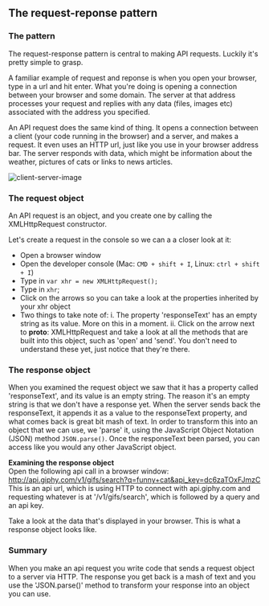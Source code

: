 ## The request-reponse pattern

### The pattern
The request-response pattern is central to making API requests. Luckily it's pretty simple to grasp.

A familiar example of request and reponse is when you open your browser, type in a url and hit enter. What you're doing is opening a connection between your browser and some domain. The server at that address processes your request and replies with any data (files, images etc) associated with the address you specified.  

An API request does the same kind of thing. It opens a connection between a client (your code running in the browser) and a server, and makes a request. It even uses an HTTP url, just like you use in your browser address bar. The server responds with data, which might be information about the weather, pictures of cats or links to news articles.

![client-server-image](https://developer.mozilla.org/files/4291/client-server.png)  

### The request object
An API request is an object, and you create one by calling the XMLHttpRequest constructor.  

Let's create a request in the console so we can a a closer look at it:  
- Open a browser window
- Open the developer console (Mac: `CMD + shift + I`, Linux: `ctrl + shift + I`)
- Type in `var xhr = new XMLHttpRequest();`
- Type in `xhr`;
- Click on the arrows so you can take a look at the properties inherited by your xhr object
- Two things to take note of:
  i. The property 'responseText' has an empty string as its value. More on this in a moment.
  ii. Click on the arrow next to __proto__: XMLHttpRequest and take a look at all the methods that are built into this object, such as 'open' and 'send'. You don't need to understand these yet, just notice that they're there.


### The response object
When you examined the request object we saw that it has a property called 'responseText', and its value is an empty string. The reason it's an empty string is that we don't have a response yet. When the server sends back the responseText, it appends it as a value to the responseText property, and what comes back is great bit mash of text. In order to transform this into an object that we can use, we 'parse' it, using the JavaScript Object Notation (JSON) method `JSON.parse()`. Once the responseText been parsed, you can access like you would any other JavaScript object.

**Examining the response object**  
Open the following api call in a browser window:   
http://api.giphy.com/v1/gifs/search?q=funny+cat&api_key=dc6zaTOxFJmzC  
This is an api url, which is using HTTP to connect with api.giphy.com and requesting whatever is at '/v1/gifs/search', which is followed by a query and an api key.

Take a look at the data that's displayed in your browser. This is what a response object looks like.

### Summary
When you make an api request you write code that sends a request object to a server via HTTP. The response you get back is a mash of text and you use the 'JSON.parse()' method to transform your response into an object you can use.
